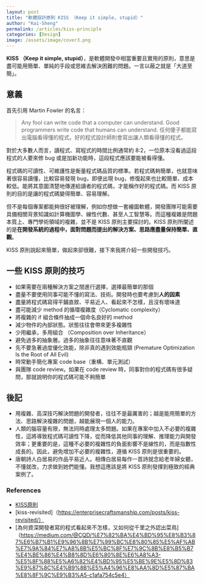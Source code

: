 ```yaml
---
layout: post
title: "軟體設計原則 KISS （Keep it simple, stupid）"
author: "Kai-Sheng"
permalink: /articles/kiss-principle
categories: [Design]
image: /assets/image/cover3.png
--- 
```


**KISS （Keep it simple, stupid）**，是軟體開發中相當重要且實用的原則，意思是盡可能用簡單、單純的手段或思維去解決困難的問題。一言以蔽之就是「大道至簡」。

## **意義**
首先引用 Martin Fowler 的名言：
> Any fool can write code that a computer can understand. Good programmers write code that humans can understand.
> 任何傻子都能寫出電腦看得懂的程式。好的程式設計師則會寫出讓人類看得懂的程式。

對於大多數人而言，讀程式、寫程式的時間比例通常約 8:2，一位原本沒看過這段程式的人要來修 bug 或是加新功能時，這段程式應該要能被看得懂。

程式碼的可讀性、可維護性是衡量程式碼品質的標準。若程式碼夠簡單，也就意味著很容易讀懂，比較容易發現 bug，即便出現 bug，修復起來也比較簡單、成本較低。能將其意圖清楚地傳達給讀者的程式碼，才能稱作好的程式碼。而 KISS 原則的目的是讓的程式碼變得簡單、容易理解。

但不是每個專案都能夠很好被理解，例如你想做一套繪圖軟體，開發團隊可能需要具備相關背景知識如計算機圖學、線性代數、甚至人工智慧等。而這種複雜是問題本質上、專門學術領域的複雜，並不是 KISS 原則主要探討的。KISS 原則所闡述的是**在開發系統的過程中，面對問題而提出的解決方案、思路應盡量保持簡單、直觀**。

KISS 原則說起來簡單，做起來卻很難，接下來我將介紹一些開發技巧。

## **一些 KISS 原則的技巧**
- 如果需要在兩種解決方案之間進行選擇，選擇最簡單的那個
- 盡量不要使用同事可能不懂的寫法、技術。開發時也要考慮到**人的因素**
- 盡量將程式碼寫得平鋪直敘、平易近人、看起來不怎樣，且沒有壞味道
- 盡可能減少 method 的循環複雜度（Cyclomatic complexity）
- 將複雜的 if 組合條件抽成一個命名良好的 method
- 減少物件的內部狀態。狀態往往會帶來更多複雜性
- 少用繼承，多用組合 （Composition over Inheritance）
- 避免過多的抽象層。過多的抽象往往意味著不直觀
- 先不要急著過度優化效能，除非真的遇到效能瓶頸 (Premature Optimization Is the Root of All Evil)
- 時常動手簡化專案 code base（重構、單元測試）
- 與團隊 code review。如果在 code review 時，同事對你的程式碼有很多疑問，那就說明你的程式碼可能不夠簡單

## **後記**
- 用複雜、高深技巧解決問題的開發者，往往不是最厲害的；越是能用簡單的方法、思路解決複雜的問題，越能展現一個人的能力。
- 人類的腦容量有限，無法同時處理太多問題。如果在專案中加入不必要的複雜性，這將導致程式碼可讀性下降，從而降低其他同事的理解、推理能力與開發效率；更重要的是，這種不必要的複雜性的負面影響不是線性的，而是指數性成長的。因此，避免增加不必要的複雜性，遵循 KISS 原則是很重要的。
- 唐朝詩人白居易的作品平易近人。相傳白居易每作一首詩就念給老年婦女聽，不懂就改，力求做到她們能懂。我想這應該是將 KISS 原則發揮到極致的經典案例了。

### **References**
- [KISS原則](https://zh.wikipedia.org/zh-tw/KISS%E5%8E%9F%E5%88%99)
- [kiss-revisited]（https://enterprisecraftsmanship.com/posts/kiss-revisited/）
- [為何資深開發者寫的程式看起來不怎樣，又如何從千里之外認出菜鳥]（https://medium.com/@CQD/%E7%82%BA%E4%BD%95%E8%B3%87%E6%B7%B1%E9%96%8B%E7%99%BC%E8%80%85%E5%AF%AB%E7%9A%84%E7%A8%8B%E5%BC%8F%E7%9C%8B%E8%B5%B7%E4%BE%86%E4%B8%8D%E6%80%8E%E6%A8%A3-%E5%8F%88%E5%A6%82%E4%BD%95%E5%BE%9E%E5%8D%83%E9%87%8C%E4%B9%8B%E5%A4%96%E8%AA%8D%E5%87%BA%E8%8F%9C%E9%B3%A5-c1afa754c5e4）
 